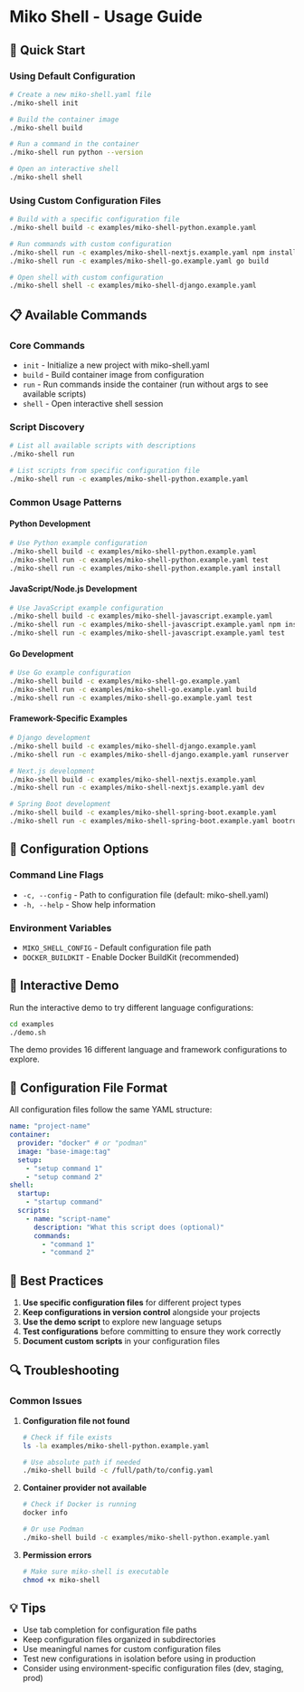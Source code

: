 # Miko Shell - Usage Guide

## 🎯 Quick Start

### Using Default Configuration

```bash
# Create a new miko-shell.yaml file
./miko-shell init

# Build the container image
./miko-shell build

# Run a command in the container
./miko-shell run python --version

# Open an interactive shell
./miko-shell shell
```

### Using Custom Configuration Files

```bash
# Build with a specific configuration file
./miko-shell build -c examples/miko-shell-python.example.yaml

# Run commands with custom configuration
./miko-shell run -c examples/miko-shell-nextjs.example.yaml npm install
./miko-shell run -c examples/miko-shell-go.example.yaml go build

# Open shell with custom configuration
./miko-shell shell -c examples/miko-shell-django.example.yaml
```

## 📋 Available Commands

### Core Commands

- `init` - Initialize a new project with miko-shell.yaml
- `build` - Build container image from configuration
- `run` - Run commands inside the container (run without args to see available scripts)
- `shell` - Open interactive shell session

### Script Discovery

```bash
# List all available scripts with descriptions
./miko-shell run

# List scripts from specific configuration file
./miko-shell run -c examples/miko-shell-python.example.yaml
```

### Common Usage Patterns

#### Python Development

```bash
# Use Python example configuration
./miko-shell build -c examples/miko-shell-python.example.yaml
./miko-shell run -c examples/miko-shell-python.example.yaml test
./miko-shell run -c examples/miko-shell-python.example.yaml install
```

#### JavaScript/Node.js Development

```bash
# Use JavaScript example configuration
./miko-shell build -c examples/miko-shell-javascript.example.yaml
./miko-shell run -c examples/miko-shell-javascript.example.yaml npm install
./miko-shell run -c examples/miko-shell-javascript.example.yaml test
```

#### Go Development

```bash
# Use Go example configuration
./miko-shell build -c examples/miko-shell-go.example.yaml
./miko-shell run -c examples/miko-shell-go.example.yaml build
./miko-shell run -c examples/miko-shell-go.example.yaml test
```

#### Framework-Specific Examples

```bash
# Django development
./miko-shell build -c examples/miko-shell-django.example.yaml
./miko-shell run -c examples/miko-shell-django.example.yaml runserver

# Next.js development
./miko-shell build -c examples/miko-shell-nextjs.example.yaml
./miko-shell run -c examples/miko-shell-nextjs.example.yaml dev

# Spring Boot development
./miko-shell build -c examples/miko-shell-spring-boot.example.yaml
./miko-shell run -c examples/miko-shell-spring-boot.example.yaml bootrun
```

## 🔧 Configuration Options

### Command Line Flags

- `-c, --config` - Path to configuration file (default: miko-shell.yaml)
- `-h, --help` - Show help information

### Environment Variables

- `MIKO_SHELL_CONFIG` - Default configuration file path
- `DOCKER_BUILDKIT` - Enable Docker BuildKit (recommended)

## 🚀 Interactive Demo

Run the interactive demo to try different language configurations:

```bash
cd examples
./demo.sh
```

The demo provides 16 different language and framework configurations to explore.

## 📝 Configuration File Format

All configuration files follow the same YAML structure:

```yaml
name: "project-name"
container:
  provider: "docker" # or "podman"
  image: "base-image:tag"
  setup:
    - "setup command 1"
    - "setup command 2"
shell:
  startup:
    - "startup command"
  scripts:
    - name: "script-name"
      description: "What this script does (optional)"
      commands:
        - "command 1"
        - "command 2"
```

## 🌟 Best Practices

1. **Use specific configuration files** for different project types
2. **Keep configurations in version control** alongside your projects
3. **Use the demo script** to explore new language setups
4. **Test configurations** before committing to ensure they work correctly
5. **Document custom scripts** in your configuration files

## 🔍 Troubleshooting

### Common Issues

1. **Configuration file not found**

   ```bash
   # Check if file exists
   ls -la examples/miko-shell-python.example.yaml

   # Use absolute path if needed
   ./miko-shell build -c /full/path/to/config.yaml
   ```

2. **Container provider not available**

   ```bash
   # Check if Docker is running
   docker info

   # Or use Podman
   ./miko-shell build -c examples/miko-shell-python.example.yaml
   ```

3. **Permission errors**
   ```bash
   # Make sure miko-shell is executable
   chmod +x miko-shell
   ```

## 💡 Tips

- Use tab completion for configuration file paths
- Keep configuration files organized in subdirectories
- Use meaningful names for custom configuration files
- Test new configurations in isolation before using in production
- Consider using environment-specific configuration files (dev, staging, prod)
